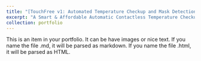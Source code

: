 ```yaml
---
title: "[TouchFree v1: Automated Temperature Checkup and Mask Detection](https://www.hackster.io/sakshambhutani2001/touchfree-automated-temperature-checkup-and-mask-detection-2cc337)"
excerpt: "A Smart & Affordable Automatic Contactless Temperature Checkup and Mask Detection Kiosk using Facial Landmarking and Deep Learning.<br/><img src='/images/TouchFree-v1.jpeg'>"
collection: portfolio
---
```


This is an item in your portfolio. It can be have images or nice text. If you name the file .md, it will be parsed as markdown. If you name the file .html, it will be parsed as HTML. 
